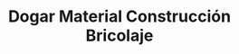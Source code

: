 ---
title: "Dogar Material Construcción Bricolaje"
url: /torre-del-mar/dogar-material-construccion-bricolaje/
shop: hágalo usted mismo
---